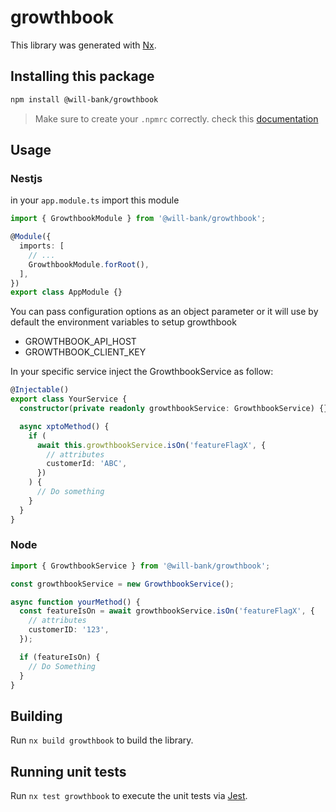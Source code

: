 # growthbook

This library was generated with [Nx](https://nx.dev).

## Installing this package

```bash
npm install @will-bank/growthbook
```

> Make sure to create your `.npmrc` correctly. check this [documentation](../../docs/NPMRC.md)

## Usage

### Nestjs

in your `app.module.ts` import this module

```ts
import { GrowthbookModule } from '@will-bank/growthbook';

@Module({
  imports: [
    // ...
    GrowthbookModule.forRoot(),
  ],
})
export class AppModule {}
```

You can pass configuration options as an object parameter or it will use by default the environment variables to setup growthbook

- GROWTHBOOK_API_HOST
- GROWTHBOOK_CLIENT_KEY

In your specific service inject the GrowthbookService as follow:

```ts
@Injectable()
export class YourService {
  constructor(private readonly growthbookService: GrowthbookService) {}

  async xptoMethod() {
    if (
      await this.growthbookService.isOn('featureFlagX', {
        // attributes
        customerId: 'ABC',
      })
    ) {
      // Do something
    }
  }
}
```

### Node

```ts
import { GrowthbookService } from '@will-bank/growthbook';

const growthbookService = new GrowthbookService();

async function yourMethod() {
  const featureIsOn = await growthbookService.isOn('featureFlagX', {
    // attributes
    customerID: '123',
  });

  if (featureIsOn) {
    // Do Something
  }
}
```

## Building

Run `nx build growthbook` to build the library.

## Running unit tests

Run `nx test growthbook` to execute the unit tests via [Jest](https://jestjs.io).
